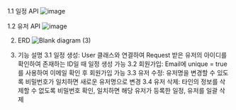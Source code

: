 1.1 일정 API
![image](https://github.com/user-attachments/assets/44435798-f9e7-49f5-a866-a05756291917)

1.2 유저 API
![image](https://github.com/user-attachments/assets/61d33536-6e6b-4dc4-8a4d-ca440ac3bfcf)



2. ERD
![Blank diagram (3)](https://github.com/user-attachments/assets/dc6518c2-441e-4ece-a2bf-3cc93aad9e8e)



3. 기능 설명
  3.1 일정 생성: User 클래스와 연결하여 Request 받은 유저의 아이디를 확인하여 존재하는 ID일 때 일정 생성 가능
  3.2 회원가입: Email에 unique = true를 사용하여 이메일 확인 후 회원가입 가능
  3.3 유저 수정: 유저명을 변경할 수 있도록 비밀번호가 일치하면 새로운 유저명으로 변경
  3.4 유저 삭제: 타인의 정보를 삭제할 수 없도록 비밀번호 확인, 일치하면 해당 유저가 등록한 일정, 유저를 일괄 삭제
